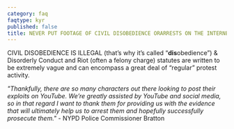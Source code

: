 ```yaml
---
category: faq
faqtype: kyr
published: false
title: NEVER PUT FOOTAGE OF CIVIL DISOBEDIENCE ORARRESTS ON THE INTERNET
---
```

CIVIL DISOBEDIENCE IS ILLEGAL (that’s why it’s called “**dis**obedience”)
&
Disorderly Conduct and Riot (often a felony charge) statutes are written to be extremely vague and can encompass a great deal of “regular” protest activity.

_"Thankfully, there are so many characters out there looking to post their exploits on YouTube. We’re greatly assisted by YouTube and social media, so in that regard I want to thank them for providing us with the evidence that will ultimately help us to arrest them and hopefully successfully prosecute them."_ - NYPD Police Commissioner Bratton
